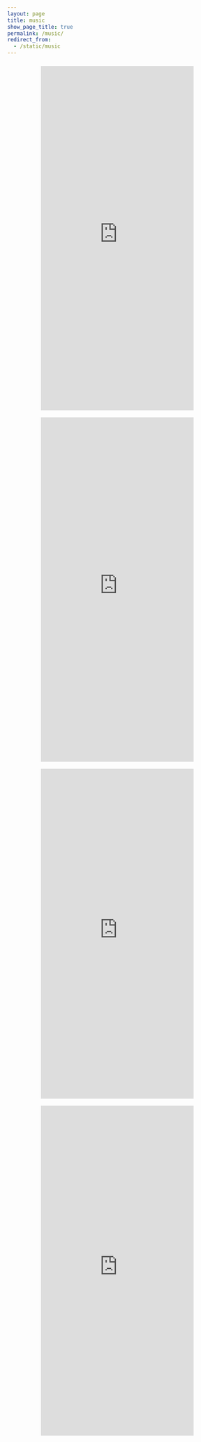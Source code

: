 ```yaml
---
layout: page
title: music
show_page_title: true
permalink: /music/
redirect_from:
  - /static/music
---
```


<center>
<iframe style="margin: 8px; border: 0; width: 350px; height: 786px;" src="https://bandcamp.com/EmbeddedPlayer/album=4161680329/size=large/bgcol=ffffff/linkcol=33bb33/transparent=true/" seamless><a href="http://labonnesoupe.bandcamp.com/album/scottish-insufficiency">Scottish Insufficiency by La Bonne Soupe</a></iframe>

<iframe style="margin: 8px; border: 0; width: 350px; height: 786px;" src="https://bandcamp.com/EmbeddedPlayer/album=2466160926/size=large/bgcol=ffffff/linkcol=33bb33/transparent=true/" seamless><a href="http://labonnesoupe.bandcamp.com/album/literary-gentlemen">Literary Gentlemen by La Bonne Soupe</a></iframe>

<iframe style="margin: 8px; border: 0; width: 350px; height: 753px;" src="https://bandcamp.com/EmbeddedPlayer/album=358621967/size=large/bgcol=ffffff/linkcol=33bb33/tracklist=true/transparent=true/" seamless><a href="http://labonnesoupe.bandcamp.com/album/edmonton-tussle">Edmonton Tussle by La Bonne Soupe</a></iframe>

<iframe style="margin: 8px; border: 0; width: 350px; height: 753px;" src="https://bandcamp.com/EmbeddedPlayer/album=3410542908/size=large/bgcol=ffffff/linkcol=33bb33/transparent=true/" seamless><a href="http://labonnesoupe.bandcamp.com/album/forward-to-the-forward-people">Forward to the Forward People by La Bonne Soupe</a></iframe>
</center>
